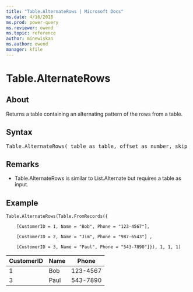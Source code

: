 ```yaml
---
title: "Table.AlternateRows | Microsoft Docs"
ms.date: 4/16/2018
ms.prod: power-query
ms.reviewer: owend
ms.topic: reference
author: minewiskan
ms.author: owend
manager: kfile
---
```

# Table.AlternateRows

  
## About  
Returns a table containing an alternating pattern of the rows from a table.  
  
## Syntax

<pre>
Table.AlternateRows( table as table, offset as number, skip as number, take as number) as table </pre>
  
## <a name="__toc360789469"></a>Remarks  
  
-   Table.AlternateRows is similar to List.Alternate but requires a table as input.  
  
## Example  
  
```powerquery-m
Table.AlternateRows(Table.FromRecords({  
  
    [CustomerID = 1, Name = "Bob", Phone = "123-4567"],  
  
    [CustomerID = 2, Name = "Jim", Phone = "987-6543"] ,  
  
    [CustomerID = 3, Name = "Paul", Phone = "543-7890"]}), 1, 1, 1)  
```  
  
|CustomerID|Name|Phone|  
|--------------|--------|---------|  
|1|Bob|123-4567|  
|3|Paul|543-7890|  
  
